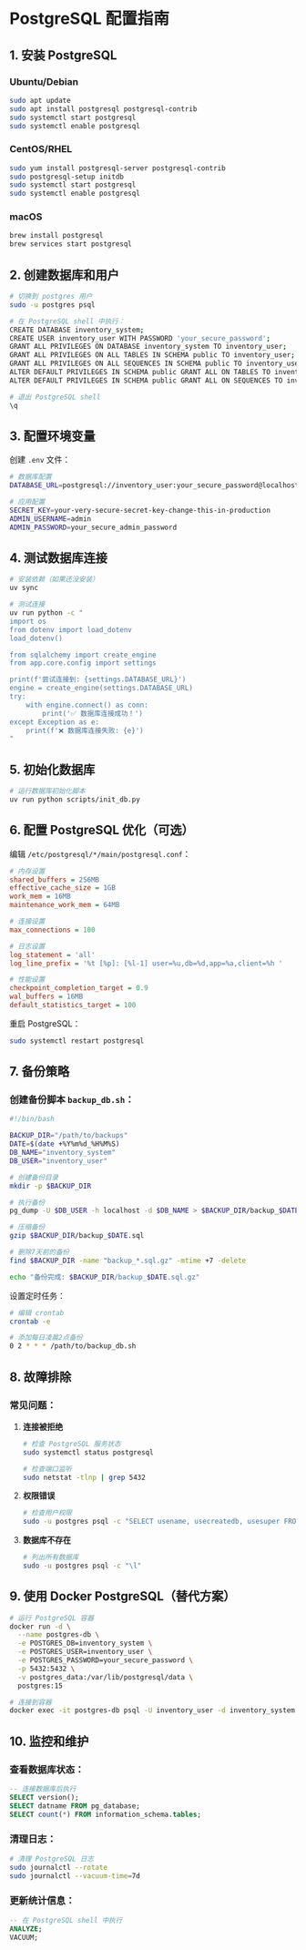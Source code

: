 # PostgreSQL 配置指南

## 1. 安装 PostgreSQL

### Ubuntu/Debian
```bash
sudo apt update
sudo apt install postgresql postgresql-contrib
sudo systemctl start postgresql
sudo systemctl enable postgresql
```

### CentOS/RHEL
```bash
sudo yum install postgresql-server postgresql-contrib
sudo postgresql-setup initdb
sudo systemctl start postgresql
sudo systemctl enable postgresql
```

### macOS
```bash
brew install postgresql
brew services start postgresql
```

## 2. 创建数据库和用户

```bash
# 切换到 postgres 用户
sudo -u postgres psql

# 在 PostgreSQL shell 中执行：
CREATE DATABASE inventory_system;
CREATE USER inventory_user WITH PASSWORD 'your_secure_password';
GRANT ALL PRIVILEGES ON DATABASE inventory_system TO inventory_user;
GRANT ALL PRIVILEGES ON ALL TABLES IN SCHEMA public TO inventory_user;
GRANT ALL PRIVILEGES ON ALL SEQUENCES IN SCHEMA public TO inventory_user;
ALTER DEFAULT PRIVILEGES IN SCHEMA public GRANT ALL ON TABLES TO inventory_user;
ALTER DEFAULT PRIVILEGES IN SCHEMA public GRANT ALL ON SEQUENCES TO inventory_user;

# 退出 PostgreSQL shell
\q
```

## 3. 配置环境变量

创建 `.env` 文件：
```bash
# 数据库配置
DATABASE_URL=postgresql://inventory_user:your_secure_password@localhost:5432/inventory_system

# 应用配置
SECRET_KEY=your-very-secure-secret-key-change-this-in-production
ADMIN_USERNAME=admin
ADMIN_PASSWORD=your_secure_admin_password
```

## 4. 测试数据库连接

```bash
# 安装依赖（如果还没安装）
uv sync

# 测试连接
uv run python -c "
import os
from dotenv import load_dotenv
load_dotenv()

from sqlalchemy import create_engine
from app.core.config import settings

print(f'尝试连接到: {settings.DATABASE_URL}')
engine = create_engine(settings.DATABASE_URL)
try:
    with engine.connect() as conn:
        print('✅ 数据库连接成功！')
except Exception as e:
    print(f'❌ 数据库连接失败: {e}')
"
```

## 5. 初始化数据库

```bash
# 运行数据库初始化脚本
uv run python scripts/init_db.py
```

## 6. 配置 PostgreSQL 优化（可选）

编辑 `/etc/postgresql/*/main/postgresql.conf`：
```ini
# 内存设置
shared_buffers = 256MB
effective_cache_size = 1GB
work_mem = 16MB
maintenance_work_mem = 64MB

# 连接设置
max_connections = 100

# 日志设置
log_statement = 'all'
log_line_prefix = '%t [%p]: [%l-1] user=%u,db=%d,app=%a,client=%h '

# 性能设置
checkpoint_completion_target = 0.9
wal_buffers = 16MB
default_statistics_target = 100
```

重启 PostgreSQL：
```bash
sudo systemctl restart postgresql
```

## 7. 备份策略

### 创建备份脚本 `backup_db.sh`：
```bash
#!/bin/bash

BACKUP_DIR="/path/to/backups"
DATE=$(date +%Y%m%d_%H%M%S)
DB_NAME="inventory_system"
DB_USER="inventory_user"

# 创建备份目录
mkdir -p $BACKUP_DIR

# 执行备份
pg_dump -U $DB_USER -h localhost -d $DB_NAME > $BACKUP_DIR/backup_$DATE.sql

# 压缩备份
gzip $BACKUP_DIR/backup_$DATE.sql

# 删除7天前的备份
find $BACKUP_DIR -name "backup_*.sql.gz" -mtime +7 -delete

echo "备份完成: $BACKUP_DIR/backup_$DATE.sql.gz"
```

设置定时任务：
```bash
# 编辑 crontab
crontab -e

# 添加每日凌晨2点备份
0 2 * * * /path/to/backup_db.sh
```

## 8. 故障排除

### 常见问题：

1. **连接被拒绝**
   ```bash
   # 检查 PostgreSQL 服务状态
   sudo systemctl status postgresql
   
   # 检查端口监听
   sudo netstat -tlnp | grep 5432
   ```

2. **权限错误**
   ```bash
   # 检查用户权限
   sudo -u postgres psql -c "SELECT usename, usecreatedb, usesuper FROM pg_user;"
   ```

3. **数据库不存在**
   ```bash
   # 列出所有数据库
   sudo -u postgres psql -c "\l"
   ```

## 9. 使用 Docker PostgreSQL（替代方案）

```bash
# 运行 PostgreSQL 容器
docker run -d \
  --name postgres-db \
  -e POSTGRES_DB=inventory_system \
  -e POSTGRES_USER=inventory_user \
  -e POSTGRES_PASSWORD=your_secure_password \
  -p 5432:5432 \
  -v postgres_data:/var/lib/postgresql/data \
  postgres:15

# 连接到容器
docker exec -it postgres-db psql -U inventory_user -d inventory_system
```

## 10. 监控和维护

### 查看数据库状态：
```sql
-- 连接数据库后执行
SELECT version();
SELECT datname FROM pg_database;
SELECT count(*) FROM information_schema.tables;
```

### 清理日志：
```bash
# 清理 PostgreSQL 日志
sudo journalctl --rotate
sudo journalctl --vacuum-time=7d
```

### 更新统计信息：
```sql
-- 在 PostgreSQL shell 中执行
ANALYZE;
VACUUM;
```